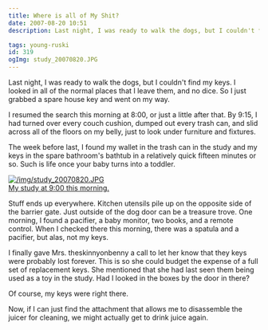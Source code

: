 ```yaml
---
title: Where is all of My Shit?
date: 2007-08-20 10:51
description: Last night, I was ready to walk the dogs, but I couldn't find my keys.  I looked in all of the normal places that I leave them, and no dice.  So I just grabbed a spare house key and went on my way.

tags: young-ruski
id: 319
ogImg: study_20070820.JPG
---
```

Last night, I was ready to walk the dogs, but I couldn't find my keys.  I looked in all of the normal places that I leave them, and no dice.  So I just grabbed a spare house key and went on my way.
	
I resumed the search this morning at 8:00, or just a little after that.  By 9:15, I had turned over every couch cushion, dumped out every trash can, and slid across all of the floors on my belly, just to look under furniture and fixtures.

The week before last, I found my wallet in the trash can in the study and my keys in the spare bathroom's bathtub in a relatively quick fifteen minutes or so.  Such is life once your baby turns into a toddler.

<a class="lightview centered" href="/img/study_20070820.JPG" data-lightview-caption="My study at 9:00 this morning." data-lightview-group="group1"><img src="/img/study_20070820.JPG" alt="/img/study_20070820.JPG"><br><span class="caption">My study at 9:00 this morning.</span></a>

Stuff ends up everywhere.  Kitchen utensils pile up on the opposite side of the barrier gate.  Just outside of the dog door can be a treasure trove.  One morning, I found a pacifier, a baby monitor, two books, and a remote control.  When I checked there this morning, there was a spatula and a pacifier, but alas, not my keys.

I finally gave Mrs. theskinnyonbenny a call to let her know that they keys were probably lost forever.  This is so she could budget the expense of a full set of replacement keys.  She mentioned that she had last seen them being used as a toy in the study.  Had I looked in the boxes by the door in there?

Of course, my keys were right there.

Now, if I can just find the attachment that allows me to disassemble the juicer for cleaning, we might actually get to drink juice again.